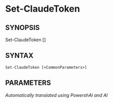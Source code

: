 ﻿---
external help file: powershai-help.xml
schema: 2.0.0
powershai: true
---

# Set-ClaudeToken

## SYNOPSIS <!--!= @#Synop !-->

Set-ClaudeToken [<CommonParameters>]


## SYNTAX <!--!= @#Syntax !-->

```
Set-ClaudeToken [<CommonParameters>]
```

## PARAMETERS <!--!= @#Params !-->




<!--PowershaiAiDocBlockStart-->
_Automatically translated using PowershAI and AI_
<!--PowershaiAiDocBlockEnd-->
